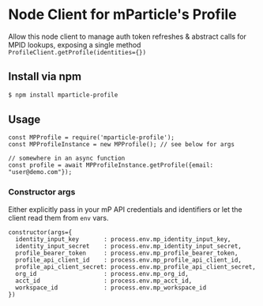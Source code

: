 # Node Client for mParticle's Profile
Allow this node client to manage auth token refreshes & abstract calls for MPID lookups, exposing a single method `ProfileClient.getProfile(identities={})`

## Install via npm
```sh
$ npm install mparticle-profile
```
 
## Usage 
```
const MPProfile = require('mparticle-profile');
const MPProfileInstance = new MPProfile(); // see below for args

// somewhere in an async function
const profile = await MPProfileInstance.getProfile({email: "user@demo.com"});

```

### Constructor args
Either explicitly pass in your mP API credentials and identifiers or let the client read them from `env` vars.
```
constructor(args={
  identity_input_key       : process.env.mp_identity_input_key, 
  identity_input_secret    : process.env.mp_identity_input_secret, 
  profile_bearer_token     : process.env.mp_profile_bearer_token, 
  profile_api_client_id    : process.env.mp_profile_api_client_id, 
  profile_api_client_secret: process.env.mp_profile_api_client_secret, 
  org_id                   : process.env.mp_org_id, 
  acct_id                  : process.env.mp_acct_id, 
  workspace_id             : process.env.mp_workspace_id
})
```    
